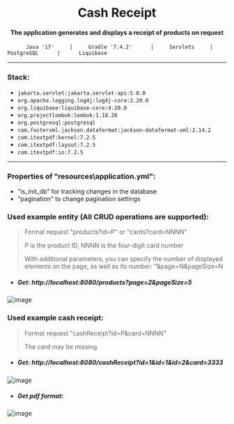 
<h1 align="center">Cash Receipt</h1>

<h4 align="center">The application generates and displays a receipt of products on request </h4>


          Java '17'     |     Gradle '7.4.2'      |     Servlets     |     PostgreSQL      |      Liquibase
---
### Stack:

- `jakarta.servlet:jakarta.servlet-api:5.0.0`
- `org.apache.logging.log4j:log4j-core:2.20.0`
- `org.liquibase:liquibase-core:4.20.0`
- `org.projectlombok:lombok:1.18.26`
- `org.postgresql:postgresql`
- `com.fasterxml.jackson.dataformat:jackson-dataformat-xml:2.14.2`
- `com.itextpdf:kernel:7.2.5`
- `com.itextpdf:layout:7.2.5`
- `com.itextpdf:io:7.2.5`
---

### Properties of "resources\application.yml": 

- "is_init_db" for tracking changes in the database
- "pagination" to change pagination settings

### Used example entity (All CRUD operations are supported):

> Format request "products?id=P" or "cards?card=NNNN"
> 
> P is the product ID, NNNN is the four-digit card number
> 
> With additional parameters, you can specify the number of displayed elements on the page, as well as its number: "&page=N&pageSize=N

- ##### Get: http://localhost:8080/products?page=2&pageSize=5
![image](https://user-images.githubusercontent.com/100039077/230886803-a03e4d6e-9358-496e-9359-56e413d6b7e8.png)

### Used example cash receipt:

> Format request "cashReceipt?id=P&card=NNNN"
> 
> The card may be missing

- ##### Get: http://localhost:8080/cashReceipt?id=1&id=1&id=2&card=3333
![image](https://user-images.githubusercontent.com/100039077/224175445-efaa885e-6931-4839-946c-0862cb7cb217.png)
- ##### Get pdf format:
![image](https://user-images.githubusercontent.com/100039077/226687806-2689f851-8837-4ed3-83dd-99b425be6871.png)

